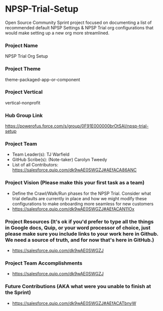 # NPSP-Trial-Setup
Open Source Community Sprint project focused on documenting a list of recommended default NPSP Settings &amp; NPSP Trial org configurations that would make setting up a new org more streamlined.

### Project Name

NPSP Trial Org Setup

### Project Theme
theme-packaged-app-or-component

### Project Vertical
vertical-nonprofit

### Hub Group Link
https://powerofus.force.com/s/group/0F91E000000brOtSAI/npsp-trial-setup

### Project Team
* Team Leader(s): TJ Warfield
* GitHub Scribe(s): (Note-taker) Carolyn Tweedy
* List of all Contributors: https://salesforce.quip.com/dk9wAE0SWGZJ#AEfACA86ANC

### Project Vision (Please make this your first task as a team)

* Define the Crawl/Walk/Run phases for the NPSP Trial. Consider what trial defaults are currently in place and how we might modify these configurations to make onboarding more seamless for new customers 
* https://salesforce.quip.com/dk9wAE0SWGZJ#AEfACAN11Ox

### Project Resources (It's ok if you'd prefer to type all the things in Google docs, Quip, or your word processor of choice, just please make sure you include links to your work here in Github. We need a source of truth, and for now that's here in GitHub.)

* https://salesforce.quip.com/dk9wAE0SWGZJ

### Project Team Accomplishments

* https://salesforce.quip.com/dk9wAE0SWGZJ

### Future Contributions (AKA what were you unable to finish at the Sprint)

* https://salesforce.quip.com/dk9wAE0SWGZJ#AEfACATbnyW

